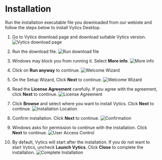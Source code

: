 # Installation

Run the installation executable file you downloaded from our webiste and follow the steps below to install Vytics Desktop.

1. Go to Vytics download page and download suitable Vytics version. ![Vytics download page](/img/installation/installation0a.png)

2. Run the download file. ![Run download file](/img/installation/installation0b.png)

3. Windows may block you from running it. Select **More info**. ![More info](/img/installation/installation0c.png)

4. Click on **Run anyway** to continue. ![Welcome Wizard](/img/installation/installation0d.png)

5. On the Setup Wizard, Click **Next** to continue. ![Welcome Wizard](/img/installation/installation1.png)

6. Read the **License Agreement** carefully. If you agree with the agreement, click **Next** to continue. ![License Agreement](/img/installation/installation2.png)

7. Click **Browse** and select where you want to install Vytics. Click **Next** to continue. ![Installation Location](/img/installation/installation3.png)

8. Confirm installation. Click **Next** to continue. ![Confirmation](/img/installation/installation4.png)

9. Windows asks for permission to continue with the installation. Click **Next** to continue. ![User Access Control](/img/installation/installation5.png)

10. By default, Vytics will start after the installation. If you do not want to start Vytics, uncheck **Launch Vytics**. Click **Close** to complete the installation. ![Complete Installation](/img/installation/installation6.png)
